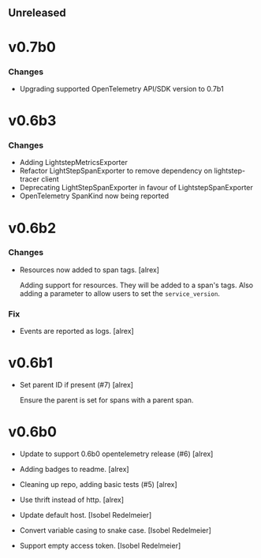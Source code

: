 ## Unreleased

v0.7b0
======

### Changes

* Upgrading supported OpenTelemetry API/SDK version to 0.7b1

v0.6b3
======

### Changes

* Adding LightstepMetricsExporter
* Refactor LightStepSpanExporter to remove dependency on lightstep-tracer client
* Deprecating LightStepSpanExporter in favour of LightstepSpanExporter
* OpenTelemetry SpanKind now being reported

v0.6b2
======

### Changes

* Resources now added to span tags. [alrex]

  Adding support for resources. They will be added to a span's tags. Also adding a parameter to allow users to set the `service_version`.

### Fix

* Events are reported as logs. [alrex]

v0.6b1
======

* Set parent ID if present (#7) [alrex]

  Ensure the parent is set for spans with a parent span.


v0.6b0
======

* Update to support 0.6b0 opentelemetry release (#6) [alrex]

* Adding badges to readme. [alrex]

* Cleaning up repo, adding basic tests (#5) [alrex]

* Use thrift instead of http. [alrex]

* Update default host. [Isobel Redelmeier]

* Convert variable casing to snake case. [Isobel Redelmeier]

* Support empty access token. [Isobel Redelmeier]
